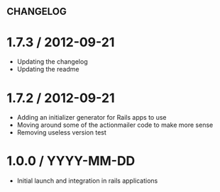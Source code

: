 CHANGELOG
---------

1.7.3 / 2012-09-21
==================

  * Updating the changelog
  * Updating the readme

1.7.2 / 2012-09-21
==================

  * Adding an initializer generator for Rails apps to use
  * Moving around some of the actionmailer code to make more sense
  * Removing useless version test

1.0.0 / YYYY-MM-DD
==================

  * Initial launch and integration in rails applications
